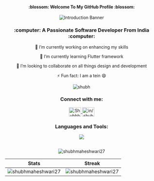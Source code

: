 <!-- WELCOME TO MY GITHUB PROFILE -->
<h4 align="center"> :blossom: Welcome To My GitHub Profile :blossom: </h4>

<!-- BANNER -->
<p align="center">
    <img src="https://github.com/shubhmaheshwari27/shubhmaheshwari27/assets/104754242/f504617a-5af2-4498-8f63-5ad6a8361e87" alt="Introduction Banner">
</p>

<!-- HEADING -->
<h3 align="center"> :computer: A Passionate Software Developer From India :computer: </h3>

<!-- POINTS -->
<p align="center">
🔭 I’m currently working on enhancing my skills
</p>
<p align="center">
🌱 I’m currently learning Flutter framework
</p>
<p align="center">
👯 I’m looking to collaborate on all things design and development
</p>
<p align="center">
⚡ Fun fact: I am a tein 😄
</p>

<!-- VISITORS COUNT -->
<p align="center"> 
  <img src="https://komarev.com/ghpvc/?username=shubhmaheshwari27&label=Visitors&color=09476f&style=flat" alt="shubh" /> 
</p>

<!-- CONNECT -->
<h3 align="center">Connect with me:</h3>
<p align="center">
<a href="https://twitter.com/Shubhbhutda" target="blank">
  <img align="center" src="https://skillicons.dev/icons?i=twitter" alt="Shubhbhutda" height="30" width="40" />
</a>
<a href="https://www.linkedin.com/in/shubh-maheshwari/" target="blank">
  <img align="center" src="https://skillicons.dev/icons?i=linkedin" alt="in/shubh-maheshwari/" height="30" width="40" />
</a>
<!-- <a href="https://discord.gg/manie_37" target="blank">
  <img align="center" src="https://skillicons.dev/icons?i=discord" alt="manie_37" height="30" width="40" />
</a> -->
</p>

<!-- TECH STACK -->
<h3 align="center">Languages and Tools:</h3>
<div align="center">
  	<a href="https://skillicons.dev">
    	<img src="https://skillicons.dev/icons?i=dart,flutter,docker,firebase,kotlin,vscode,vercel,py,mongodb,postman,js,html,css,mysql,java,github,git,c,cpp&perline=50&theme=dark" />
	</a>
</div>

<!-- GITHUB STATS -->
<br/>
<p align="center">
 <img src="https://github-readme-stats.vercel.app/api/top-langs?username=shubhmaheshwari27&title_color=56A076&icon_color=CC5160&text_color=8FD8C6&bg_color=00000000&show_icons=true&locale=en&layout=compact" alt="shubhmaheshwari27" />
</p>

<!-- STATS TABLE -->
| Stats | Streak |
| :---: | :---: |
| <img src="https://github-readme-stats.vercel.app/api?username=shubhmaheshwari27&title_color=56A076&icon_color=56A076&text_color=8FD8C6&bg_color=00000000&show_icons=true&locale=en&layout=compact" alt="shubhmaheshwari27" /> | <img src="https://github-readme-streak-stats.herokuapp.com/?user=shubhmaheshwari27&title_color=FA8C00&icon_color=CC5160&text_color=949CA5&bg_color=00000000&show_icons=true&locale=en&layout=compact&theme=gotham" alt="shubhmaheshwari27" /> |
